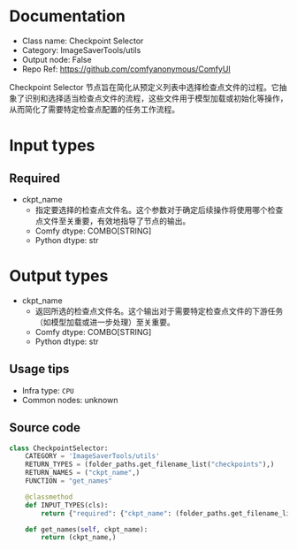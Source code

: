 
# Documentation
- Class name: Checkpoint Selector
- Category: ImageSaverTools/utils
- Output node: False
- Repo Ref: https://github.com/comfyanonymous/ComfyUI

Checkpoint Selector 节点旨在简化从预定义列表中选择检查点文件的过程。它抽象了识别和选择适当检查点文件的流程，这些文件用于模型加载或初始化等操作，从而简化了需要特定检查点配置的任务工作流程。

# Input types
## Required
- ckpt_name
    - 指定要选择的检查点文件名。这个参数对于确定后续操作将使用哪个检查点文件至关重要，有效地指导了节点的输出。
    - Comfy dtype: COMBO[STRING]
    - Python dtype: str

# Output types
- ckpt_name
    - 返回所选的检查点文件名。这个输出对于需要特定检查点文件的下游任务（如模型加载或进一步处理）至关重要。
    - Comfy dtype: COMBO[STRING]
    - Python dtype: str


## Usage tips
- Infra type: `CPU`
- Common nodes: unknown


## Source code
```python
class CheckpointSelector:
    CATEGORY = 'ImageSaverTools/utils'
    RETURN_TYPES = (folder_paths.get_filename_list("checkpoints"),)
    RETURN_NAMES = ("ckpt_name",)
    FUNCTION = "get_names"

    @classmethod
    def INPUT_TYPES(cls):
        return {"required": {"ckpt_name": (folder_paths.get_filename_list("checkpoints"), ),}}

    def get_names(self, ckpt_name):
        return (ckpt_name,)

```
